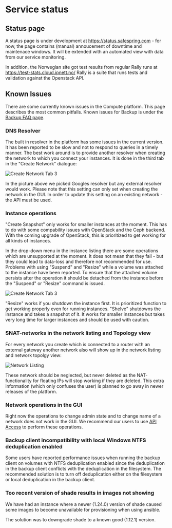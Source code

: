# Service status

## Status page

A status page is under development at https://status.safespring.com - for now,
the page contains (manual) annoucement of downtime and maintenace windows. It
will be extended with an automated view with data from our service monitoring.

In addition, the Norwegian site got test results from regular Rally runs at
https://test-stats.cloud.ipnett.no/ Rally is a suite that runs tests and
validation against the Openstack API.

## Known Issues

There are some currently known issues in the Compute platform. This page
describes the most common pitfalls. Known issues for Backup is under the [Backup
FAQ page](/backup/faq).

### DNS Resolver

The built in resolver in the platform has some issues in the current version.
It has been reported to be slow and not to respond to queries in a timely
manner. The best work around is to provide another resolver when creating the
network to which you connect your instances. It is done in the third tab in the
"Create Network" dialogue:

![Create Network Tab 3](/images/create-network-dia2.png)

In the picture above we picked Googles resolver but any external resolver would
work. Please note that this setting can only set when creating the network in
the GUI. In order to update this setting on an existing network - the API must
be used.

### Instance operations

"Create Snapshot" only works for smaller instances at the moment. This has to
do with some compability issues with OpenStack and the Ceph backend. With the
coming upgrade of OpenStack, this is prioritized to get working for all kinds
of instances.

In the drop-down menu in the instance listing there are some operations which
are unsupported at the moment. It does not mean that they fail - but they could
lead to data-loss and therefore not recommended for use. Problems with using
"Suspend" and "Resize" while a volume was attached to the instance have been
reported. To ensure that the attached volume persists after the operation it
should be detached from the instance before the "Suspend" or "Resize" command
is issued.

![Create Network Tab 3](/images/instance-dropdown.png)

"Resize" works if you shutdown the instance first. It is prioritized function
to get working properly even for running instances.  "Shelve" shutdowns the
instance and takes a snapshot of it. It works for smaller instances but takes
very long time for larger instances and should be used with caution.

### SNAT-networks in the network listing and Topology view

For every network you create which is connected to a router with an external
gateway another network also will show up in the network listing and network
topolgy view:

![Network Listing](/images/snat-network.png)

These network should be neglected, but never deleted as the NAT-functionality
for floating IPs will stop working if they are deleted. This extra information
(which only confuses the user) is planned to go away in newer releases of the
platform.

### Network operations in the GUI

Right now the operations to change admin state and to change name of a network
does not work in the GUI. We recommend our users to use [API
Access](/compute/api/) to perform these operations.


### Backup client incompatibility with local Windows NTFS deduplication enabled

Some users have reported performance issues when running the backup client on
volumes with NTFS deduplication enabled since the deduplication in the backup
client conflicts with the deduplication in the filesystem. The recommended solution
is to turn off deduplication either on the filesystem or local deduplication
in the backup client.

### Too recent version of shade results in images not showing

We have had an instance where a newer (1.24.0) version of shade caused some
images to become unavailable for provisioning when using ansible.

The solution was to downgrade shade to a known good (1.12.1) version.
